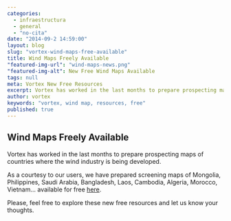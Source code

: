 ```yaml
---
categories: 
  - infraestructura
  - general
  - "no-cita"
date: "2014-09-2 14:59:00"
layout: blog
slug: "vortex-wind-maps-free-available"
title: Wind Maps Freely Available
"featured-img-url": "wind-maps-news.png"
"featured-img-alt": New Free Wind Maps Available
tags: null
meta: Vortex New Free Resources
excerpt: Vortex has worked in the last months to prepare prospecting maps of countries where the wind industry is being developed
author: vortex
keywords: "vortex, wind map, resources, free"
published: true
---
```


##   Wind Maps Freely Available

Vortex has worked in the last months to prepare prospecting maps of countries where the wind industry is being developed.

As a courtesy to our users, we have prepared screening maps of Mongolia, Philippines, Saudi Arabia, Bangladesh, Laos, Cambodia, Algeria, Morocco, Vietnam... available for free [here](http://www.vortexfdc.com/resources/ "Vortex Resources").

Please, feel free to explore these new free resources and let us know your thoughts.